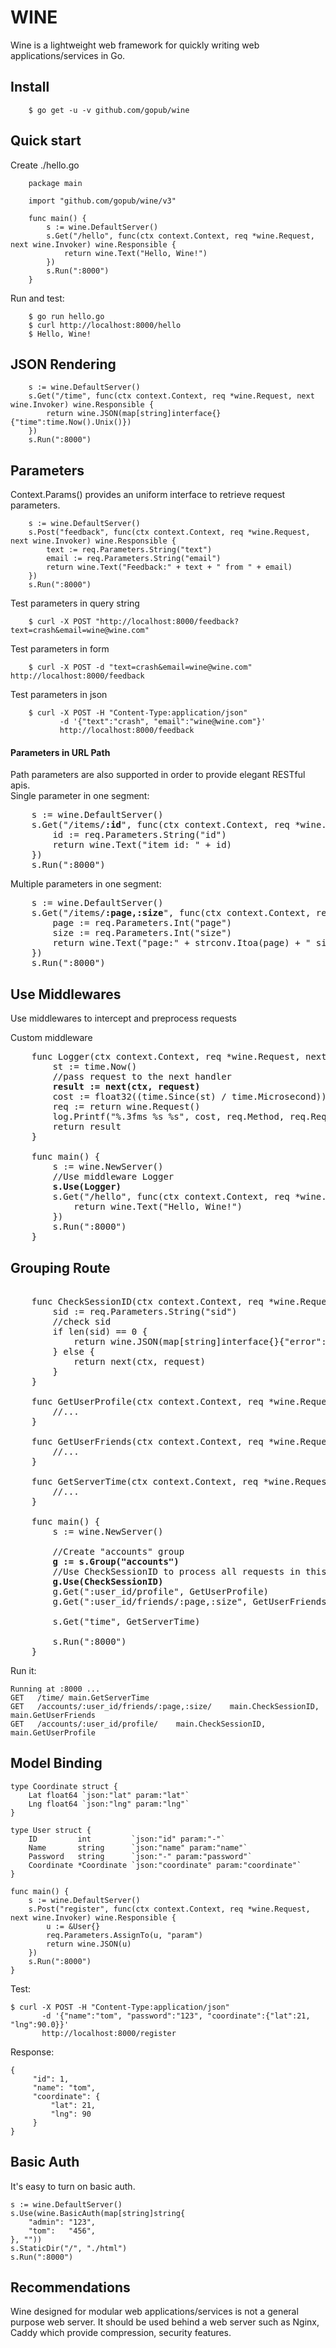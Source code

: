 # WINE

Wine is a lightweight web framework for quickly writing web applications/services in Go. 

## Install  

        $ go get -u -v github.com/gopub/wine

## Quick start  
Create ./hello.go  
        
        package main
        
        import "github.com/gopub/wine/v3"
        
        func main() {
        	s := wine.DefaultServer()
        	s.Get("/hello", func(ctx context.Context, req *wine.Request, next wine.Invoker) wine.Responsible {
        		return wine.Text("Hello, Wine!")
        	})
        	s.Run(":8000")
        }
Run and test:  

        $ go run hello.go
        $ curl http://localhost:8000/hello
        $ Hello, Wine!
        

## JSON Rendering

        s := wine.DefaultServer()
        s.Get("/time", func(ctx context.Context, req *wine.Request, next wine.Invoker) wine.Responsible {
        	return wine.JSON(map[string]interface{}{"time":time.Now().Unix()})
        })
        s.Run(":8000")

## Parameters
Context.Params() provides an uniform interface to retrieve request parameters.  

        s := wine.DefaultServer()
        s.Post("feedback", func(ctx context.Context, req *wine.Request, next wine.Invoker) wine.Responsible {
            text := req.Parameters.String("text")
            email := req.Parameters.String("email")
            return wine.Text("Feedback:" + text + " from " + email)
        })
        s.Run(":8000")
Test parameters in query string

        $ curl -X POST "http://localhost:8000/feedback?text=crash&email=wine@wine.com"
Test parameters in form

        $ curl -X POST -d "text=crash&email=wine@wine.com" http://localhost:8000/feedback
Test parameters in json

        $ curl -X POST -H "Content-Type:application/json" 
               -d '{"text":"crash", "email":"wine@wine.com"}' 
               http://localhost:8000/feedback
#### Parameters in URL Path
Path parameters are also supported in order to provide elegant RESTful apis.  
Single parameter in one segment:
<pre>
    s := wine.DefaultServer() 
    s.Get("/items/<b>:id</b>", func(ctx context.Context, req *wine.Request, next wine.Invoker) wine.Responsible {
        id := req.Parameters.String("id")
        return wine.Text("item id: " + id)
    }) 
    s.Run(":8000")
</pre>
        
Multiple parameters in one segment:   
<pre>
    s := wine.DefaultServer() 
    s.Get("/items/<b>:page,:size</b>", func(ctx context.Context, req *wine.Request, next wine.Invoker) wine.Responsible {
        page := req.Parameters.Int("page")
        size := req.Parameters.Int("size")
        return wine.Text("page:" + strconv.Itoa(page) + " size:" + strconv.Itoa(size))
    }) 
    s.Run(":8000")
</pre>

## Use Middlewares
Use middlewares to intercept and preprocess requests  

Custom middleware
<pre>
    func Logger(ctx context.Context, req *wine.Request, next wine.Invoker) wine.Responsible {
    	st := time.Now()  
    	//pass request to the next handler
    	<b>result := next(ctx, request)</b>
    	cost := float32((time.Since(st) / time.Microsecond)) / 1000.0
    	req := return wine.Request()
    	log.Printf("%.3fms %s %s", cost, req.Method, req.RequestURI)
    	return result
    } <br/>
    func main() {
    	s := wine.NewServer() 
    	//Use middleware Logger
    	<b>s.Use(Logger)</b> 
    	s.Get("/hello", func(ctx context.Context, req *wine.Request, next wine.Invoker) wine.Responsible {
    		return wine.Text("Hello, Wine!")
        })
        s.Run(":8000")
    }
</pre>
## Grouping Route
<pre>  
    func CheckSessionID(ctx context.Context, req *wine.Request, next wine.Invoker) wine.Responsible {
    	sid := req.Parameters.String("sid")
    	//check sid
    	if len(sid) == 0 {
    		return wine.JSON(map[string]interface{}{"error":"need sid"})
    	} else {
    		return next(ctx, request)
    	}
    }
    
    func GetUserProfile(ctx context.Context, req *wine.Request, next wine.Invoker) wine.Responsible  {
    	//...
    }
    
    func GetUserFriends(ctx context.Context, req *wine.Request, next wine.Invoker) wine.Responsible  {
    	//...
    }
    
    func GetServerTime(ctx context.Context, req *wine.Request, next wine.Invoker) wine.Responsible  {
    	//...
    }
    
    func main() {
    	s := wine.NewServer()
    
    	//Create "accounts" group
    	<b>g := s.Group("accounts")</b>
    	//Use CheckSessionID to process all requests in this route group
    	<b>g.Use(CheckSessionID)</b>
    	g.Get(":user_id/profile", GetUserProfile)
    	g.Get(":user_id/friends/:page,:size", GetUserFriends)
    
    	s.Get("time", GetServerTime)
    
    	s.Run(":8000")
    }  
</pre>
Run it: 

    Running at :8000 ...
    GET   /time/ main.GetServerTime
    GET   /accounts/:user_id/friends/:page,:size/    main.CheckSessionID, main.GetUserFriends
    GET   /accounts/:user_id/profile/    main.CheckSessionID, main.GetUserProfile

## Model Binding

    type Coordinate struct {
    	Lat float64 `json:"lat" param:"lat"`
    	Lng float64 `json:"lng" param:"lng"`
    }
    
    type User struct {
    	ID         int         `json:"id" param:"-"`
    	Name       string      `json:"name" param:"name"`
    	Password   string      `json:"-" param:"password"`
    	Coordinate *Coordinate `json:"coordinate" param:"coordinate"`
    }
    
    func main() {
    	s := wine.DefaultServer()
    	s.Post("register", func(ctx context.Context, req *wine.Request, next wine.Invoker) wine.Responsible {
    		u := &User{}
    		req.Parameters.AssignTo(u, "param")
    		return wine.JSON(u)
    	})
    	s.Run(":8000")
    }
Test:
    
    $ curl -X POST -H "Content-Type:application/json" 
           -d '{"name":"tom", "password":"123", "coordinate":{"lat":21, "lng":90.0}}' 
           http://localhost:8000/register
Response:

    {
         "id": 1,
         "name": "tom",
         "coordinate": {
             "lat": 21,
             "lng": 90
         }
    }
## Basic Auth
It's easy to turn on basic auth.

    s := wine.DefaultServer()
	s.Use(wine.BasicAuth(map[string]string{
		"admin": "123",
		"tom":   "456",
	}, ""))
	s.StaticDir("/", "./html")
	s.Run(":8000")

## Recommendations
Wine designed for modular web applications/services is not a general purpose web server. It should be used behind a web server such as Nginx, Caddy which provide compression, security features.